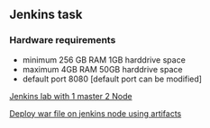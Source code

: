 <h2> Jenkins task </h2>

<h3>Hardware requirements</h3>
  
- minimum 256 GB RAM 1GB harddrive space
- maximum 4GB RAM 50GB harddrive space 
- default port 8080 [default port can be modified]

[Jenkins lab with 1 master 2 Node](https://github.com/vijayendrar/devsecops/tree/main/Jenkins/Jenkins-Vagrant-lab)

[Deploy war file on jenkins node using artifacts](https://github.com/vijayendrar/devsecops/tree/main/Jenkins/Jenkins-Vagrant-lab)

